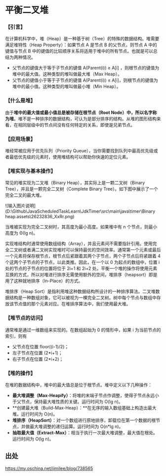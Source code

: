 # 平衡二叉堆

### 【引言】

在计算机科学中，堆（Heap）是一种基于树（Tree）的特殊的数据结构。堆需要满足堆特性（Heap Property）：如果节点 A 是节点 B 的父节点，则节点 A 中的键值与节点 B 中的键值的比较顺序关系将适用于堆中的所有节点。也就是可以总结为两种情况。

- 父节点的键值大于等于子节点的键值 A(Parent(i)) ≥ A[i] ，则根节点的键值为堆中的最大值。这种类型的堆叫做最大堆（Max Heap）。
- 父节点的键值小于等于子节点的键值 A(Parent(i)) ≤ A[i]，则根节点的键值为堆中的最小值。这种类型的堆叫做最小堆（Min Heap）。

### 【什么是堆】

由于**堆中的最大值或最小值总是被存储在根节点（Root Node）中，所以名字称为堆**。堆不是一种排序的数据结构，可认为是部分排序的结构。从堆的图形结构来看，在相同层级中的节点间没有任何特定的关系，即使是兄弟节点。

### 【应用场景】

堆经常被应用于优先队列（Priority Queue），当你需要找到队列中最高优先级或者最低优先级的元素时，使用堆结构可以帮助你快速的定位元素。

### 【堆实现与基本操作】

常见的堆实现为二叉堆（Binary Heap），其实际上是一颗二叉树（Binary Tree），并且是一颗完全二叉树（Complete Binary Tree）。如下图中展示了一个完全二叉的最大堆。

![输入图片说明](D:\Github\JavaScheduledTaskLearn\JdkTimer\src\main\java\timer\Binary heap.assets\26232836_XxRr.png)

当堆被实现为完全二叉树时，其高度为最小高度。如果堆中有 n 个节点，则最小高度为 Θ(lg n)。

实现堆结构时通常使用数组结构（Array），并且元素间不需要指针引用。使用完全二叉树或者满二叉树实现堆时可以保持最优的空间效率。通常第一个元素或最后一个元素将保存根节点，根节点后紧跟着其两个子节点，两个子节点后将紧跟着 4 个这两个子节点的子节点，以此类推。因此，在一个以 0 为起点的数组中，位置 i 处的节点的子节点的位置将位于 2i+1 和 2i+2 处。平衡一个堆的操作将使用元素互换的方式，所以对堆进行排序无需使用额外的空间，堆排序（heapsort）即是用了这种就地排序（In-Place）的方式。

堆排序（Heap Sort）是指利用堆这种数据结构所设计的一种排序算法。二叉堆数据结构是一种数组对象，它可以被视为一棵完全二叉树。树中每个节点与数组中存放该节点值的那个元素对应。在堆排序算法中，我们使用最大堆。

### 【堆节点的访问】

通常堆是通过一维数组来实现的。在数组起始为 0 的情形中，如果 i 为当前节点的索引，则有

- 父节点在位置 floor((i-1)/2)；
- 左子节点在位置 (2*i+1)；
- 右子节点在位置 (2*i+2)；

### 【堆的操作】

在堆的数据结构中，堆中的最大值总是位于根节点。堆中定义以下几种操作：

- **最大堆调整（Max-Heapify）**：将堆的末端子节点作调整，使得子节点永远小于父节点，保持最大堆性质的关键。运行时间为 O(lg n)。
- **创建最大堆（Build-Max-Heap）：**在无序的输入数组基础上构造出最大堆。运行时间为 O(n)。
- **堆排序（HeapSort）**：对一个数组进行原地排序，卸载位在第一个数据的根节点，并做最大堆调整的递归运算。运行时间为 O(n*lg n)。
- **抽取最大值（Extract-Max）**：相当于执行一次最大堆调整，最大值在根处。运行时间为 O(lg n)。



## 出处

https://my.oschina.net/jimilee/blog/738565